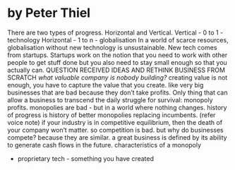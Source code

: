 # by Peter Thiel

There are two types of progress. Horizontal and Vertical.
Vertical - 0 to 1 - technology
Horizontal - 1 to n - globalisation
In a world of scarce resources, globalisation without new technology is unsustainable.
New tech comes from startups.
Startups work on the notion that you need to work with other people to get stuff done but you also need to stay small enough so that you actually can.
QUESTION RECEIVED IDEAS AND RETHINK BUSINESS FROM SCRATCH
_what valuable company is nobody building?_
creating value is not enough, you have to capture the value that you create. like very big businesses that are bad because they don’t take profits.
Only thing that can allow a business to transcend the daily struggle for survival: monopoly profits.
monopolies are bad - but in a world where nothing changes.
history of progress is history of better monopolies replacing incumbents.
(refer voice note)
if your industry is in competitive equilibrium, then the death of your company won’t matter.
so competition is bad. but why do businesses compete? because they are similar.
a great business is defined by its ability to generate cash flows in the future.
characteristics of a monopoly
- proprietary tech - something you have created